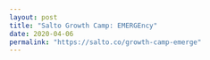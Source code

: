 ```yaml
---
layout: post
title: "Salto Growth Camp: EMERGEncy" 
date: 2020-04-06
permalink: "https://salto.co/growth-camp-emerge"
---
```

